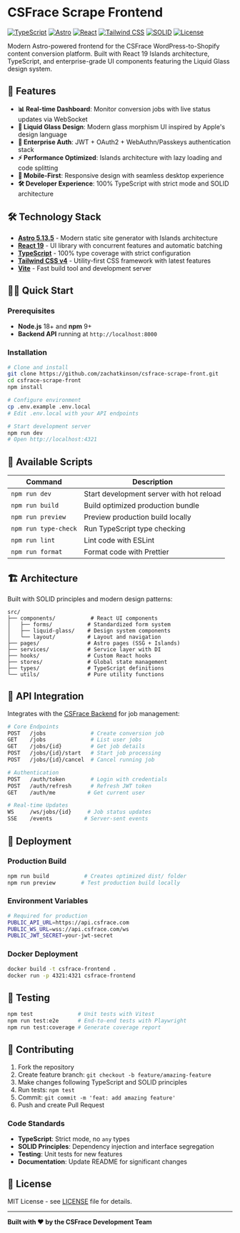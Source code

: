 # CSFrace Scrape Frontend

[![TypeScript](https://img.shields.io/badge/TypeScript-100%25-blue.svg)](https://www.typescriptlang.org/)
[![Astro](https://img.shields.io/badge/Astro-5.13.5-orange.svg)](https://astro.build/)
[![React](https://img.shields.io/badge/React-18-blue.svg)](https://reactjs.org/)
[![Tailwind CSS](https://img.shields.io/badge/Tailwind-v4-38bdf8.svg)](https://tailwindcss.com/)
[![SOLID](https://img.shields.io/badge/Architecture-SOLID-green.svg)](https://en.wikipedia.org/wiki/SOLID)
[![License](https://img.shields.io/badge/License-MIT-green.svg)](LICENSE)

Modern Astro-powered frontend for the CSFrace WordPress-to-Shopify content conversion platform. Built with React 19 Islands architecture, TypeScript, and enterprise-grade UI components featuring the Liquid Glass design system.

## 🚀 Features

- **📊 Real-time Dashboard**: Monitor conversion jobs with live status updates via WebSocket
- **🎨 Liquid Glass Design**: Modern glass morphism UI inspired by Apple's design language
- **🔐 Enterprise Auth**: JWT + OAuth2 + WebAuthn/Passkeys authentication stack
- **⚡ Performance Optimized**: Islands architecture with lazy loading and code splitting
- **📱 Mobile-First**: Responsive design with seamless desktop experience
- **🛠 Developer Experience**: 100% TypeScript with strict mode and SOLID architecture

## 🛠 Technology Stack

- **[Astro 5.13.5](https://astro.build/)** - Modern static site generator with Islands architecture
- **[React 19](https://react.dev/)** - UI library with concurrent features and automatic batching
- **[TypeScript](https://www.typescriptlang.org/)** - 100% type coverage with strict configuration
- **[Tailwind CSS v4](https://tailwindcss.com/)** - Utility-first CSS framework with latest features
- **[Vite](https://vitejs.dev/)** - Fast build tool and development server

## 🏃‍♂️ Quick Start

### Prerequisites

- **Node.js** 18+ and **npm** 9+
- **Backend API** running at `http://localhost:8000`

### Installation

```bash
# Clone and install
git clone https://github.com/zachatkinson/csfrace-scrape-front.git
cd csfrace-scrape-front
npm install

# Configure environment
cp .env.example .env.local
# Edit .env.local with your API endpoints

# Start development server
npm run dev
# Open http://localhost:4321
```

## 📜 Available Scripts

| Command              | Description                              |
| -------------------- | ---------------------------------------- |
| `npm run dev`        | Start development server with hot reload |
| `npm run build`      | Build optimized production bundle        |
| `npm run preview`    | Preview production build locally         |
| `npm run type-check` | Run TypeScript type checking             |
| `npm run lint`       | Lint code with ESLint                    |
| `npm run format`     | Format code with Prettier                |

## 🏗 Architecture

Built with SOLID principles and modern design patterns:

```
src/
├── components/           # React UI components
│   ├── forms/           # Standardized form system
│   ├── liquid-glass/    # Design system components
│   └── layout/          # Layout and navigation
├── pages/               # Astro pages (SSG + Islands)
├── services/            # Service layer with DI
├── hooks/               # Custom React hooks
├── stores/              # Global state management
├── types/               # TypeScript definitions
└── utils/               # Pure utility functions
```

## 🔌 API Integration

Integrates with the [CSFrace Backend](https://github.com/zachatkinson/csfrace-scrape-back) for job management:

```bash
# Core Endpoints
POST   /jobs              # Create conversion job
GET    /jobs              # List user jobs
GET    /jobs/{id}         # Get job details
POST   /jobs/{id}/start   # Start job processing
POST   /jobs/{id}/cancel  # Cancel running job

# Authentication
POST   /auth/token        # Login with credentials
POST   /auth/refresh      # Refresh JWT token
GET    /auth/me          # Get current user

# Real-time Updates
WS     /ws/jobs/{id}     # Job status updates
SSE    /events          # Server-sent events
```

## 🚀 Deployment

### Production Build

```bash
npm run build           # Creates optimized dist/ folder
npm run preview        # Test production build locally
```

### Environment Variables

```bash
# Required for production
PUBLIC_API_URL=https://api.csfrace.com
PUBLIC_WS_URL=wss://api.csfrace.com/ws
PUBLIC_JWT_SECRET=your-jwt-secret
```

### Docker Deployment

```bash
docker build -t csfrace-frontend .
docker run -p 4321:4321 csfrace-frontend
```

## 🧪 Testing

```bash
npm test              # Unit tests with Vitest
npm run test:e2e      # End-to-end tests with Playwright
npm run test:coverage # Generate coverage report
```

## 🤝 Contributing

1. Fork the repository
2. Create feature branch: `git checkout -b feature/amazing-feature`
3. Make changes following TypeScript and SOLID principles
4. Run tests: `npm test`
5. Commit: `git commit -m 'feat: add amazing feature'`
6. Push and create Pull Request

### Code Standards

- **TypeScript**: Strict mode, no `any` types
- **SOLID Principles**: Dependency injection and interface segregation
- **Testing**: Unit tests for new features
- **Documentation**: Update README for significant changes

## 📄 License

MIT License - see [LICENSE](LICENSE) file for details.

---

**Built with ❤️ by the CSFrace Development Team**
